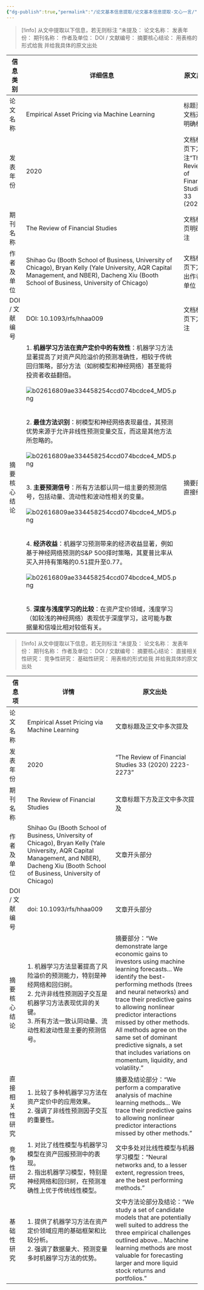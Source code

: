 ```yaml
---
{"dg-publish":true,"permalink":"/论文基本信息提取/论文基本信息提取-文心一言/","dgPassFrontmatter":true,"created":"2025-06-15T22:19:47.936+08:00"}
---
```



> [!info]
> 从文中提取以下信息，若无则标注 “未提及： 
> 论文名称： 
> 发表年份： 
> 期刊名称： 
> 作者及单位： 
> DOI / 文献编号： 
> 摘要核心结论： 
> 用表格的形式给我
> 并给我具体的原文出处

|信息类别|详细信息|原文出处|
|---|---|---|
|论文名称|Empirical Asset Pricing via Machine Learning|标题页及文档开头明确标注|
|发表年份|2020|文档标题页下方标注“The Review of Financial Studies 33 (2020)”|
|期刊名称|The Review of Financial Studies|文档标题页明确标注|
|作者及单位|Shihao Gu (Booth School of Business, University of Chicago), Bryan Kelly (Yale University, AQR Capital Management, and NBER), Dacheng Xiu (Booth School of Business, University of Chicago)|文档标题页下方列出作者及单位|
|DOI / 文献编号|DOI: 10.1093/rfs/hhaa009|文档标题页下方标注|
|摘要核心结论|1. **机器学习方法在资产定价中的有效性**：机器学习方法显著提高了对资产风险溢价的预测准确性，相较于传统回归策略，部分方法（如树模型和神经网络）甚至能将投资者收益翻倍。<br><br>![b02616809ae334458254ccd074bcdce4_MD5.png](/img/user/b02616809ae334458254ccd074bcdce4_MD5.png)<br><br>  <br>2. **最佳方法识别**：树模型和神经网络表现最佳，其预测优势来源于允许非线性预测变量交互，而这是其他方法所忽略的。<br><br>![b02616809ae334458254ccd074bcdce4_MD5.png](/img/user/b02616809ae334458254ccd074bcdce4_MD5.png)<br><br>  <br>3. **主要预测信号**：所有方法都认同一组主要的预测信号，包括动量、流动性和波动性相关的变量。<br><br>![b02616809ae334458254ccd074bcdce4_MD5.png](/img/user/b02616809ae334458254ccd074bcdce4_MD5.png)<br><br>  <br>4. **经济收益**：机器学习预测带来的经济收益显著，例如基于神经网络预测的S&P 500择时策略，其夏普比率从买入并持有策略的0.51提升至0.77。<br><br>![b02616809ae334458254ccd074bcdce4_MD5.png](/img/user/b02616809ae334458254ccd074bcdce4_MD5.png)<br><br>  <br>5. **深度与浅度学习的比较**：在资产定价领域，浅度学习（如较浅的神经网络）表现优于深度学习，这可能与数据量和信噪比相对较低有关。|摘要部分直接给出|
> [!info]
> 从文中提取以下信息，若无则标注 “未提及： 
> 论文名称： 
> 发表年份： 
> 期刊名称： 
> 作者及单位： 
> DOI / 文献编号： 
> 摘要核心结论： 
> 直接相关性研究：
> 竞争性研究：
> 基础性研究：
> 用表格的形式给我
> 并给我具体的原文出处

|信息项|详情|原文出处|
|---|---|---|
|论文名称|Empirical Asset Pricing via Machine Learning|文章标题及正文中多次提及|
|发表年份|2020|“The Review of Financial Studies 33 (2020) 2223-2273”|
|期刊名称|The Review of Financial Studies|文章标题下方及正文中多次提及|
|作者及单位|Shihao Gu (Booth School of Business, University of Chicago), Bryan Kelly (Yale University, AQR Capital Management, and NBER), Dacheng Xiu (Booth School of Business, University of Chicago)|文章开头部分|
|DOI / 文献编号|doi: 10.1093/rfs/hhaa009|文章开头部分|
|摘要核心结论|1. 机器学习方法显著提高了风险溢价的预测能力，特别是神经网络和回归树。  <br>2. 允许非线性预测因子交互是机器学习方法表现优异的关键。  <br>3. 所有方法一致认同动量、流动性和波动性是主要的预测信号。|摘要部分：“We demonstrate large economic gains to investors using machine learning forecasts... We identify the best-performing methods (trees and neural networks) and trace their predictive gains to allowing nonlinear predictor interactions missed by other methods. All methods agree on the same set of dominant predictive signals, a set that includes variations on momentum, liquidity, and volatility.”|
|直接相关性研究|1. 比较了多种机器学习方法在资产定价中的应用效果。  <br>2. 强调了非线性预测因子交互的重要性。|摘要及结论部分：“We perform a comparative analysis of machine learning methods... We trace their predictive gains to allowing nonlinear predictor interactions missed by other methods.”|
|竞争性研究|1. 对比了线性模型与机器学习模型在资产回报预测中的表现。  <br>2. 指出机器学习模型，特别是神经网络和回归树，在预测准确性上优于传统线性模型。|文中多处对比线性模型与机器学习模型：“Neural networks and, to a lesser extent, regression trees, are the best performing methods.”|
|基础性研究|1. 提供了机器学习方法在资产定价领域应用的基础框架和比较分析。  <br>2. 强调了数据量大、预测变量多时机器学习方法的优势。|文中方法论部分及结论：“We study a set of candidate models that are potentially well suited to address the three empirical challenges outlined above... Machine learning methods are most valuable for forecasting larger and more liquid stock returns and portfolios.”|